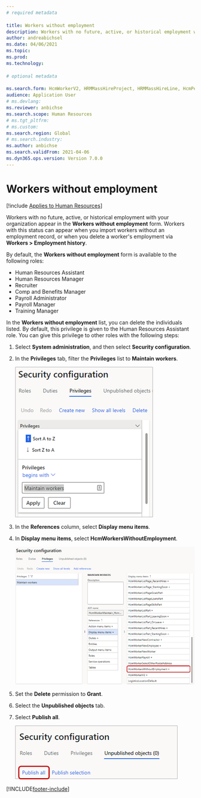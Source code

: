```yaml
--- 
# required metadata 
 
title: Workers without employment
description: Workers with no future, active, or historical employment with your organization appear in the Workers without employment form. 
author: andreabichsel
ms.date: 04/06/2021
ms.topic: 
ms.prod:  
ms.technology:  
 
# optional metadata 
 
ms.search.form: HcmWorkerV2, HRMMassHireProject, HRMMassHireLine, HcmPersonnelManagementWorkspace
audience: Application User 
# ms.devlang:  
ms.reviewer: anbichse
ms.search.scope: Human Resources
# ms.tgt_pltfrm:  
# ms.custom:  
ms.search.region: Global
# ms.search.industry: 
ms.author: anbichse
ms.search.validFrom: 2021-04-06
ms.dyn365.ops.version: Version 7.0.0 
---
```


# Workers without employment

[!include [Applies to Human Resources](../includes/applies-to-hr.md)]

Workers with no future, active, or historical employment with your organization appear in the **Workers without employment** form. Workers with this status can appear when you import workers without an employment record, or when you delete a worker's employment via **Workers > Employment history**.

By default, the **Workers without employment** form is available to the following roles:

- Human Resources Assistant
- Human Resources Manager
- Recruiter
- Comp and Benefits Manager
- Payroll Administrator
- Payroll Manager
- Training Manager

In the **Workers without employment** list, you can delete the individuals listed. By default, this privilege is given to the Human Resources Assistant role. You can give this privilege to other roles with the following steps:

1. Select **System administration**, and then select **Security configuration**.

2. In the **Privileges** tab, filter the **Privileges** list to **Maintain workers**.

   [![Filter Privileges list](./media/hr-personnel-workers-without-employment-filter.png)](./media/hr-personnel-workers-without-employment-filter.png)

3. In the **References** column, select **Display menu items**.

4. In **Display menu items**, select **HcmWorkersWithoutEmployment**.

   [![Select form](./media/hr-personnel-workers-without-employment-select.png)](./media/hr-personnel-workers-without-employment-select.png)

5. Set the **Delete** permission to **Grant**.

6. Select the **Unpublished objects** tab.

7. Select **Publish all**.

   [![Publish changes](./media/hr-personnel-workers-without-employment-publish.png)](./media/hr-personnel-workers-without-employment-publish.png)

[!INCLUDE[footer-include](../includes/footer-banner.md)]